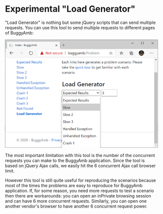 <h1>Experimental "Load Generator"</h1>

"Load Generator" is nothing but some jQuery scripts that can send multiple requests. You can use this tool to send multiple requests to different pages of BuggyAmb:

![BuggyAmb Load Generator](Images/load_generator.png)

The most important limitation with this tool is the number of the concurrent requests you can make to the BuggyAmb application. Since the tool is based on jQuery Ajax calls, we easily hit the 6 concurrent Ajax call browser limit.


However this tool is still quite useful for reproducing the scenarios because most of the times the problems are easy to reproduce for BuggyAmb application. If, for some reason, you need more requests to test a scenario then there are workarounds: you can open an inPrivate browsing session and can have 6 more concurrent requests. Similarly, you can open one another vendor's browser to have another 6 concurrent request power.

